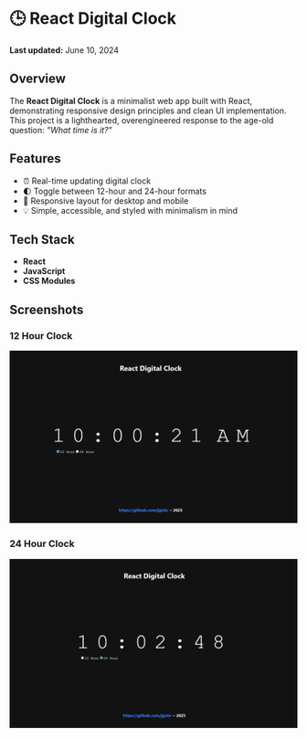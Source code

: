 # 🕒 React Digital Clock

**Last updated:** June 10, 2024

## Overview

The **React Digital Clock** is a minimalist web app built with React, demonstrating responsive design principles and clean UI implementation. This project is a lighthearted, overengineered response to the age-old question: _"What time is it?"_

## Features

- ⏰ Real-time updating digital clock  
- 🌓 Toggle between 12-hour and 24-hour formats  
- 📱 Responsive layout for desktop and mobile  
- 💡 Simple, accessible, and styled with minimalism in mind  

## Tech Stack

- **React**  
- **JavaScript**  
- **CSS Modules**

## Screenshots

### 12 Hour Clock
![Time displayed with a 12-hour time am/pm](12-hour-screenshot.png)
### 24 Hour Clock
![Time displayed with a 24-hour time](24-hour-screenshot.png)
